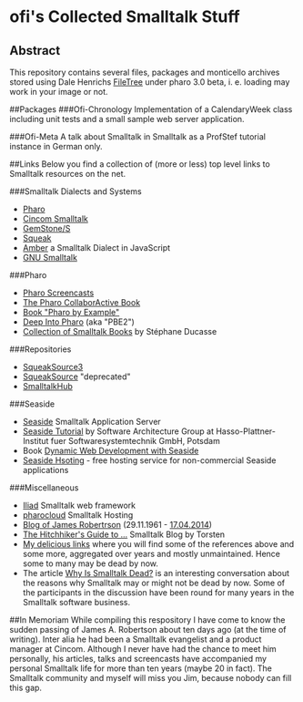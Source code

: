 # ofi's Collected Smalltalk Stuff
## Abstract
This repository contains several files, packages and monticello archives stored using Dale Henrichs [FileTree](https://github.com/dalehenrich/filetree) under pharo 3.0 beta, i. e. loading may work in your image or not.

##Packages
###Ofi-Chronology
Implementation of a CalendaryWeek class including unit tests and a small sample web server application.

###Ofi-Meta
A talk about Smalltalk in Smalltalk as a ProfStef tutorial instance in German only.

##Links
Below you find a collection of (more or less) top level links to Smalltalk resources on the net.

###Smalltalk Dialects and Systems
* [Pharo](http://www.pharo-project.org/)
* [Cincom Smalltalk](http://www.cincomsmalltalk.com/main/)
* [GemStone/S](http://gemtalksystems.com/index.php/products/gemstones/)
* [Squeak](http://www.squeak.org/)
* [Amber](http://amber-lang.net/) a Smalltalk Dialect in JavaScript
* [GNU Smalltalk](http://smalltalk.gnu.org/)

###Pharo
* [Pharo Screencasts](http://www.pharocasts.com/)
* [The Pharo CollaborActive Book](http://book.pharo-project.org/)
* [Book "Pharo by Example"](http://pharobyexample.org/)
* [Deep Into Pharo](http://rmod.lille.inria.fr/pbe2/) (aka "PBE2")
* [Collection of Smalltalk Books](http://stephane.ducasse.free.fr/FreeBooks.html) by Stéphane Ducasse

###Repositories
* [SqueakSource3](http://ss3.gemstone.com/)
* [SqueakSource](http://www.squeaksource.com/) "deprecated"
* [SmalltalkHub](http://smalltalkhub.com/)

###Seaside
* [Seaside](http://seaside.st/) Smalltalk Application Server
* [Seaside Tutorial](http://www.hpi.uni-potsdam.de/hirschfeld/seaside/tutorial) by Software Architecture Group at Hasso-Plattner-Institut fuer Softwaresystemtechnik GmbH, Potsdam
* Book [Dynamic Web Development with Seaside](http://book.seaside.st/book)
* [Seaside Hsoting](http://www.seasidehosting.st/) - free hosting service for non-commercial Seaside applications

###Miscellaneous
* [Iliad](http://www.iliadproject.org/) Smalltalk web framework
* [pharocloud](http://www.pharocloud.com/) Smalltalk Hosting
* [Blog of James Robertrson](http://www.jarober.com/blog/blogView) (29.11.1961 - [17.04.2014](http://www.cincomsmalltalk.com/main/2014/04/saying-good-bye-to-friend-and-smalltalk-advocate-james-robertson/))
* [The Hitchhiker's Guide to ...](http://astares.blogspot.de/) Smalltalk Blog by Torsten
* [My delicious links](https://delicious.com/Count_0/smalltalk) where you will find some of the references above and some more, aggregated over years and mostly unmaintained. Hence some to many may be dead by now.
* The article [Why Is Smalltalk Dead?](http://c2.com/cgi/wiki?WhyIsSmalltalkDead) is an interesting conversation about the reasons why Smalltalk may or might not be dead by now. Some of the participants in the discussion have been round for many years in the Smalltalk software business. 

##In Memoriam
While compiling this respository I have come to know the sudden passing of James A. Robertson about ten days ago (at the time of writing). Inter alia he had been a Smalltalk evangelist and a product manager at Cincom. Although I never have had the chance to meet him personally, his articles, talks and screencasts have accompanied my personal Smalltalk life for more than ten years (maybe 20 in fact). The Smalltalk community and myself will miss you Jim, because nobody can fill this gap.
